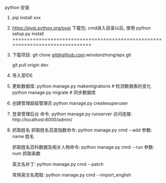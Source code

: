 python 安装
1. pip install xxx

2. https://pypi.python.org/pypi 下载包; cmd进入目录以后, 使用 python setup.py install
==============================================================================


1. 下载项目:
	git clone git@github.com:winstonzhong/apx.git
	
	git pull origin dev
	
2. 导入至IDE

3. 更新数据库:
	python manage.py makemigrations   # 检测数据表的变化
	python manage.py migrate  # 同步数据库

4. 创建管理超级管理员
	python manage.py createsuperuser
	
5. 登录管理后台
	命令: python manage.py runserver
	访问连接: http://localhost:8000/admin/

6. 抓取姓名
	抓取姓名百度指数命令: python manage.py cmd --add <name>  参数: name 姓名

	抓取姓名百科数据及相关人物命令: python manage.py cmd --run <num>  参数: num 抓取条数
	
	英文名补丁: python manage.py cmd --patch

	常用英文名爬取: python manage.py cmd --import_english